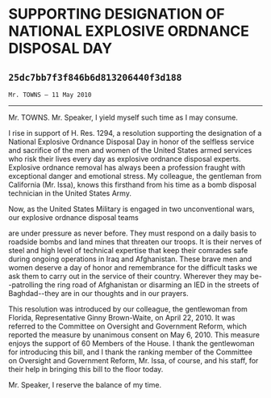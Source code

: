 # SUPPORTING DESIGNATION OF NATIONAL EXPLOSIVE ORDNANCE DISPOSAL DAY
## `25dc7bb7f3f846b6d813206440f3d188`
`Mr. TOWNS — 11 May 2010`

---


Mr. TOWNS. Mr. Speaker, I yield myself such time as I may consume.

I rise in support of H. Res. 1294, a resolution supporting the 
designation of a National Explosive Ordnance Disposal Day in honor of 
the selfless service and sacrifice of the men and women of the United 
States armed services who risk their lives every day as explosive 
ordnance disposal experts. Explosive ordnance removal has always been a 
profession fraught with exceptional danger and emotional stress. My 
colleague, the gentleman from California (Mr. Issa), knows this 
firsthand from his time as a bomb disposal technician in the United 
States Army.

Now, as the United States Military is engaged in two unconventional 
wars, our explosive ordnance disposal teams


are under pressure as never before. They must respond on a daily basis 
to roadside bombs and land mines that threaten our troops. It is their 
nerves of steel and high level of technical expertise that keep their 
comrades safe during ongoing operations in Iraq and Afghanistan. These 
brave men and women deserve a day of honor and remembrance for the 
difficult tasks we ask them to carry out in the service of their 
country. Wherever they may be--patrolling the ring road of Afghanistan 
or disarming an IED in the streets of Baghdad--they are in our thoughts 
and in our prayers.

This resolution was introduced by our colleague, the gentlewoman from 
Florida, Representative Ginny Brown-Waite, on April 22, 2010. It was 
referred to the Committee on Oversight and Government Reform, which 
reported the measure by unanimous consent on May 6, 2010. This measure 
enjoys the support of 60 Members of the House. I thank the gentlewoman 
for introducing this bill, and I thank the ranking member of the 
Committee on Oversight and Government Reform, Mr. Issa, of course, and 
his staff, for their help in bringing this bill to the floor today.

Mr. Speaker, I reserve the balance of my time.